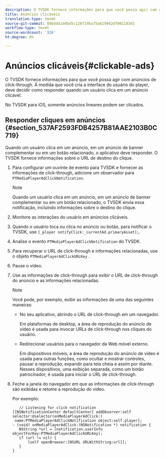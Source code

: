```yaml
---
description: O TVSDK fornece informações para que você possa agir com anúncios de click-through. À medida que você cria a interface do usuário do player, deve decidir como responder quando um usuário clica em um anúncio clicável.
title: Anúncios clicáveis
translation-type: tm+mt
source-git-commit: 89bdda1d4bd5c126f19ba75a819942df901183d1
workflow-type: tm+mt
source-wordcount: '326'
ht-degree: 0%

---
```



# Anúncios clicáveis{#clickable-ads}

O TVSDK fornece informações para que você possa agir com anúncios de click-through. À medida que você cria a interface do usuário do player, deve decidir como responder quando um usuário clica em um anúncio clicável.

No TVSDK para iOS, somente anúncios lineares podem ser clicados.

## Responder cliques em anúncios {#section_537AF2593FDB4257B81AAE2103B0C719}

Quando um usuário clica em um anúncio, em um anúncio de banner complementar ou em um botão relacionado, o aplicativo deve responder. O TVSDK fornece informações sobre o URL de destino do clique.

1. Para configurar um ouvinte de evento para TVSDK e fornecer as informações de click-through, adicione um observador para `PTMediaPlayerAdClickNotification`.

   >[!NOTE]
   >
   >Quando um usuário clica em um anúncio, em um anúncio de banner complementar ou em um botão relacionado, o TVSDK envia essa notificação, incluindo informações sobre o destino do clique.

1. Monitore as interações do usuário em anúncios clicáveis.
1. Quando o usuário toca ou clica no anúncio ou botão, para notificar o TVSDK, use `[_player notifyClick:_currentAd.primaryAsset];`.
1. Analise o evento `PTMediaPlayerAdClickNotification` do TVSDK.
1. Para recuperar o URL de click-through e informações relacionadas, use o objeto `PTMediaPlayerAdClickURLKey` .
1. Pause o vídeo.
1. Use as informações de click-through para exibir o URL de click-through do anúncio e as informações relacionadas.

   >[!NOTE]
   >
   >Você pode, por exemplo, exibir as informações de uma das seguintes maneiras:

   * No seu aplicativo, abrindo o URL de click-through em um navegador.

      Em plataformas de desktop, a área de reprodução do anúncio de vídeo é usada para invocar URLs de click-through nos cliques do usuário.
   * Redirecionar usuários para o navegador da Web móvel externo.

      Em dispositivos móveis, a área de reprodução do anúncio de vídeo é usada para outras funções, como ocultar e mostrar controles, pausar a reprodução, expandir para tela cheia e assim por diante. Nesses dispositivos, uma exibição separada, como um botão patrocinador, é usada para iniciar o URL de click-through.

1. Feche a janela do navegador em que as informações de click-through são exibidas e retome a reprodução do vídeo.

   Por exemplo:

   ```
      // Listening for click notification  
   [[NSNotificationCenter defaultCenter] addObserver:self selector:@selector(onMediaPlayerAdClick:)  
    name:PTMediaPlayerAdClickNotification object:self.player]; 
   - (void) onMediaPlayerAdClick:(NSNotification *) notification { 
      NSString *url = [notification.userInfo objectForKey:PTMediaPlayerAdClickURLKey];  
      if (url != nil) { 
          [self openBrowser:[NSURL URLWithString:url]]; 
      } 
   } 
   ```

